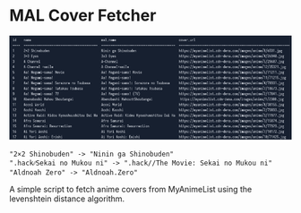 # MAL Cover Fetcher

![Screenshot](repo/screenshots/database.png?raw=true)

```
"2×2 Shinobuden" -> "Ninin ga Shinobuden"
".hack⁄⁄Sekai no Mukou ni" -> ".hack//The Movie: Sekai no Mukou ni"
"Aldnoah Zero" -> "Aldnoah.Zero"
```

A simple script to fetch anime covers from MyAnimeList using the levenshtein distance algorithm.
